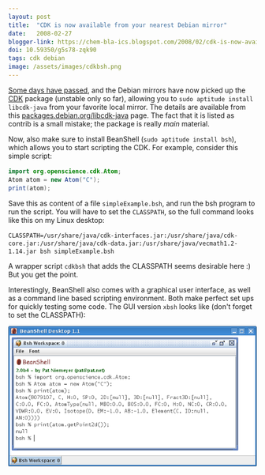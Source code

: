 ```yaml
---
layout: post
title:  "CDK is now available from your nearest Debian mirror"
date:   2008-02-27
blogger-link: https://chem-bla-ics.blogspot.com/2008/02/cdk-is-now-available-from-your-nearest.html
doi: 10.59350/g5s78-zqk90
tags: cdk debian
image: /assets/images/cdkbsh.png
---
```


[Some days have passed](http://chem-bla-ics.blogspot.com/2008/02/cdk-close-to-entering-debian.html), and the Debian mirrors have
now picked up the [CDK](http://cdk.sf.net/) package (unstable only so far), allowing you to `sudo aptitude install libcdk-java` from
your favorite local mirror. The details are available from this [packages.debian.org/libcdk-java](http://packages.debian.org/libcdk-java)
page. The fact that it is listed as contrib is a small mistake; the package is really *main* material.

Now, also make sure to install BeanShell (`sudo aptitude install bsh`), which allows you to start scripting the CDK. For example,
consider this simple script:

```java
import org.openscience.cdk.Atom;
Atom atom = new Atom("C");
print(atom);
```

Save this as content of a file `simpleExample.bsh`, and run the bsh program to run the script. You will have to set the
`CLASSPATH`, so the full command looks like this on my Linux desktop:

```shell
CLASSPATH=/usr/share/java/cdk-interfaces.jar:/usr/share/java/cdk-core.jar:/usr/share/java/cdk-data.jar:/usr/share/java/vecmath1.2-1.14.jar bsh simpleExample.bsh
```

A wrapper script `cdkbsh` that adds the CLASSPATH seems desirable here :) But you get the point.

Interestingly, BeanShell also comes with a graphical user interface, as well as a command line based scripting environment.
Both make perfect set ups for quickly testing some code. The GUI version `xbsh` looks like (don't forget to set the CLASSPATH):

![](/assets/images/cdkbsh.png)
